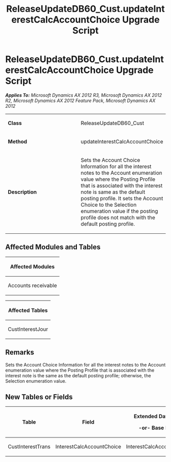 ﻿---
title: ReleaseUpdateDB60_Cust.updateInterestCalcAccountChoice Upgrade Script
TOCTitle: ReleaseUpdateDB60_Cust.updateInterestCalcAccountChoice Upgrade Script
ms:assetid: aa525378-e888-7d9d-2e97-1c941badf708
ms:mtpsurl: https://msdn.microsoft.com/en-us/library/JJ686437(v=AX.60)
ms:contentKeyID: 49710393
ms.date: 05/18/2015
mtps_version: v=AX.60
---

# ReleaseUpdateDB60\_Cust.updateInterestCalcAccountChoice Upgrade Script 


_**Applies To:** Microsoft Dynamics AX 2012 R3, Microsoft Dynamics AX 2012 R2, Microsoft Dynamics AX 2012 Feature Pack, Microsoft Dynamics AX 2012_

<table>
<colgroup>
<col style="width: 50%" />
<col style="width: 50%" />
</colgroup>
<tbody>
<tr class="odd">
<td><p><strong>Class</strong></p></td>
<td><p>ReleaseUpdateDB60_Cust</p></td>
</tr>
<tr class="even">
<td><p><strong>Method</strong></p></td>
<td><p>updateInterestCalcAccountChoice</p></td>
</tr>
<tr class="odd">
<td><p><strong>Description</strong></p></td>
<td><p>Sets the Account Choice Information for all the interest notes to the Account enumeration value where the Posting Profile that is associated with the interest note is same as the default posting profile. It sets the Account Choice to the Selection enumeration value if the posting profile does not match with the default posting profile.</p></td>
</tr>
</tbody>
</table>


## Affected Modules and Tables

<table>
<colgroup>
<col style="width: 100%" />
</colgroup>
<thead>
<tr class="header">
<th><p>Affected Modules</p></th>
</tr>
</thead>
<tbody>
<tr class="odd">
<td><p>Accounts receivable</p></td>
</tr>
</tbody>
</table>


<table>
<colgroup>
<col style="width: 100%" />
</colgroup>
<thead>
<tr class="header">
<th><p>Affected Tables</p></th>
</tr>
</thead>
<tbody>
<tr class="odd">
<td><p>CustInterestJour</p></td>
</tr>
</tbody>
</table>


## Remarks

Sets the Account Choice Information for all the interest notes to the Account enumeration value where the Posting Profile that is associated with the interest note is the same as the default posting profile; otherwise, the Selection enumeration value.

## New Tables or Fields

<table>
<colgroup>
<col style="width: 33%" />
<col style="width: 33%" />
<col style="width: 33%" />
</colgroup>
<thead>
<tr class="header">
<th><p>Table</p></th>
<th><p>Field</p></th>
<th><p>Extended Data Type</p>
<p>-or- Base Enum</p></th>
</tr>
</thead>
<tbody>
<tr class="odd">
<td><p>CustInterestTrans</p></td>
<td><p>InterestCalcAccountChoice</p></td>
<td><p>InterestCalcAccountChoice</p></td>
</tr>
</tbody>
</table>

  


